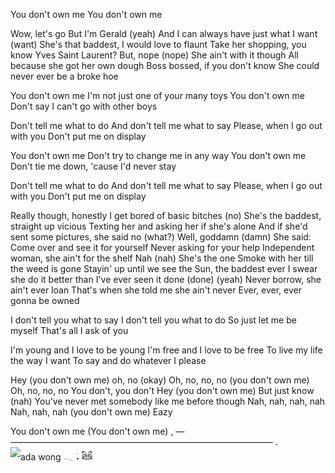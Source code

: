 You don't own me
You don't own me

Wow, let's go
But I'm Gerald (yeah)
And I can always have just what I want (want)
She's that baddest, I would love to flaunt
Take her shopping, you know Yves Saint Laurent?
But, nope (nope)
She ain't with it though
All because she got her own dough
Boss bossed, if you don't know
She could never ever be a broke hoe

You don't own me
I'm not just one of your many toys
You don't own me
Don't say I can't go with other boys

Don't tell me what to do
And don't tell me what to say
Please, when I go out with you
Don't put me on display

You don't own me
Don't try to change me in any way
You don't own me
Don't tie me down, 'cause I'd never stay

Don't tell me what to do
And don't tell me what to say
Please, when I go out with you
Don't put me on display

Really though, honestly
I get bored of basic bitches (no)
She's the baddest, straight up vicious
Texting her and asking her if she's alone
And if she'd sent some pictures, she said no (what?)
Well, goddamn (damn)
She said: Come over and see it for yourself
Never asking for your help
Independent woman, she ain't for the shelf
Nah (nah)
She's the one
Smoke with her till the weed is gone
Stayin' up until we see the Sun, the baddest ever
I swear she do it better than I've ever seen it done (done) (yeah)
Never borrow, she ain't ever loan
That's when she told me she ain't never
Ever, ever, ever gonna be owned

I don't tell you what to say
I don't tell you what to do
So just let me be myself
That's all I ask of you

I'm young and I love to be young
I'm free and I love to be free
To live my life the way I want
To say and do whatever I please

Hey (you don't own me) oh, no (okay)
Oh, no, no, no (you don't own me)
Oh, no, no, no
You don't, you don't
Hey (you don't own me)
But just know (nah)
You've never met somebody like me before though
Nah, nah, nah, nah
Nah, nah, nah (you don't own me)
Eazy

You don't own me
(You don't own me)
,     ––——————————————————————————————      .
![ada wong 𓂃 ࣪˖ ཐིཋྀ](https://github.com/Celestialdestiny/Celestialdestiny/assets/171634769/29c2c3d1-80cf-4160-81fd-297a5737b08e)


